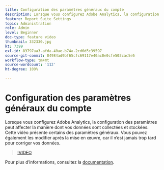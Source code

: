 ```yaml
---
title: Configuration des paramètres généraux du compte
description: Lorsque vous configurez Adobe Analytics, la configuration des paramètres peut affecter la manière dont vos données sont collectées et stockées. Cette vidéo présente certains des paramètres généraux. Vous pouvez également les modifier après la mise en œuvre, car il nʼest jamais trop tard pour corriger vos données.
feature: Report Suite Settings
topic: Administration
role: Admin
level: Beginner
doc-type: feature video
thumbnail: 332330.jpg
kt: 7399
exl-id: 83797aa3-afda-40ae-b74a-2cd6d5c39597
source-git-commit: 84984ad9bf65cfc69117e40ac0e0cfe503cac5e5
workflow-type: tm+mt
source-wordcount: '112'
ht-degree: 100%

---
```


# Configuration des paramètres généraux du compte

Lorsque vous configurez Adobe Analytics, la configuration des paramètres peut affecter la manière dont vos données sont collectées et stockées. Cette vidéo présente certains des paramètres généraux. Vous pouvez également les modifier après la mise en œuvre, car il nʼest jamais trop tard pour corriger vos données.

>[!VIDEO](https://video.tv.adobe.com/v/332330/?quality=12&learn=on)

Pour plus dʼinformations, consultez la [documentation](https://experienceleague.adobe.com/docs/analytics/admin/admin-tools/general-acct-settings-admin.html?lang=fr#admin-tools).
